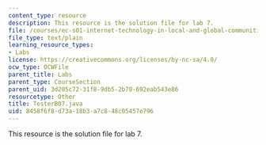 ```yaml
---
content_type: resource
description: This resource is the solution file for lab 7.
file: /courses/ec-s01-internet-technology-in-local-and-global-communities-spring-2005-summer-2005/8458f6f8d73a18b3a7c848c05457e796_TesterB07.java
file_type: text/plain
learning_resource_types:
- Labs
license: https://creativecommons.org/licenses/by-nc-sa/4.0/
ocw_type: OCWFile
parent_title: Labs
parent_type: CourseSection
parent_uid: 3d205c72-31f8-9db5-2b70-692eab543e86
resourcetype: Other
title: TesterB07.java
uid: 8458f6f8-d73a-18b3-a7c8-48c05457e796
---
```

This resource is the solution file for lab 7.